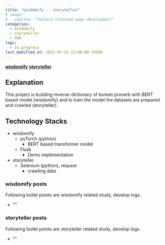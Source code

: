 ```yaml
---
title: "wisdomify -- storyteller"
# image: 
#   caption: "Youtora frontend page development"
categories: 
  - wisdomify
  - storyteller
  - SGM
tags:
  - In progress
last_modified_at: 2021-07-24 12:00:00 +0100
---
```


[**wisdomify**](https://github.com/eubinecto/youtora/tree/fe_dev/fe)
[**storyteller**](https://github.com/eubinecto/youtora/tree/fe_dev/fe)

## Explanation

This project is building reverse-dictionary of korean proverb with BERT based model (wisdomify) and to train the model the datasets are prepared and crawled (storyteller).

## Technology Stacks

* wisdomify
  * pyTorch (python)
    * BERT based transformer model
  * Flask
    * Demo implementation
* storyteller
  * Selenium (python), request
    * crawling data

### wisdomify posts

Following bullet points are wisdomify related study, develop logs.

* ""

### storyteller posts

Following bullet points are storyteller related study, develop logs.

* ""
